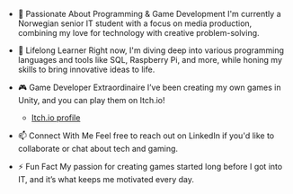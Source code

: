 - 👀 Passionate About Programming & Game Development
  I'm currently a Norwegian senior IT student with a focus on media production, combining my love for technology with creative problem-solving.

- 🌱 Lifelong Learner
  Right now, I'm diving deep into various programming languages and tools like SQL, Raspberry Pi, and more, while honing my skills to bring innovative ideas to life.

- 🎮 Game Developer Extraordinaire
  I’ve been creating my own games in Unity, and you can play them on Itch.io!
  * [Itch.io profile](https://iad-games-company.itch.io)

- 📫 Connect With Me
  Feel free to reach out on LinkedIn if you'd like to collaborate or chat about tech and gaming.

- ⚡ Fun Fact
  My passion for creating games started long before I got into IT, and it’s what keeps me motivated every day.

<!---
FiskFisk/FiskFisk is a ✨ special ✨ repository because its `README.md` (this file) appears on your GitHub profile.
You can click the Preview link to take a look at your changes.
--->
